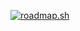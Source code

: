 [![roadmap.sh](https://api.roadmap.sh/v1-badge/tall/649428b5d99c9d67318cfd1c?variant=dark&roadmaps=frontend%2Cjavascript)](https://roadmap.sh)
